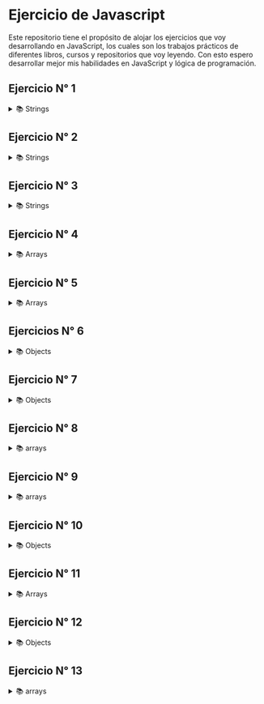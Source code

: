 # Ejercicio de Javascript

Este repositorio tiene el propósito de alojar los ejercicios que voy desarrollando en JavaScript, los cuales son los 
trabajos prácticos de diferentes libros, cursos y repositorios que voy leyendo.
Con esto espero desarrollar mejor mis habilidades en JavaScript y lógica de programación.

## Ejercicio N° 1

<details>
<summary>📚 Strings</summary>

Crear una variable que reciba un string y retorne la misma, pero agregando después de cada carácter su índice correspondiente. 
Es decir, que retorne el mismo string transformado de la siguiente forma.

```
    En el indice 0 posición 1 es igual a la letra C
    En el indice 1 posición 2 es igual a la letra a
    En el indice 2 posición 3 es igual a la letra r
    En el indice 3 posición 4 es igual a la letra l
    En el indice 4 posición 5 es igual a la letra o
    En el indice 5 posición 6 es igual a la letra s
```

</details>

## Ejercicio N° 2

<details>
<summary>📚 Strings</summary>

Escriba una función que reciba dos parámetros del tipo string. La función deberá retornar la cantidad de apariciones 
que tiene el segundo parámetro en el primer parámetro.

```js
console.log(contarOcurrencias("sarasa" "a")); // imprime 3
console.log(contarOcurrencias("sarasa" "z")); // imprime 0
```

</details>

## Ejercicio N° 3

<details>
<summary>📚 Strings</summary>
hacer una función que reciba un string y retorne el mismo string pero agregando después de cada carácter su indice. 
Es decir, que retorne el mismo string de la siguiente forma:

```js
console.log(agregarIndice("kawabonga")); // imprime "k0a1w2a3b4o5n6g7a8"
console.log(agregarIndice("casa")); // imprime "c0a1s2a3"
```

</details>

## Ejercicio N° 4

<details>
<summary>📚  Arrays</summary>

Hacer una función que reciba un array de string y retorne un string igual a la concatenación de todos sus elementos


```js
console.log(concatenar([ 's', 'a', 'r', 'a', 's', 'a' ])) // imprime "sarasa"
console.log(concatenar([ 'h', 'o', 'l', 'a' ])) // imprime "hola"
```

</details>

## Ejercicio N° 5

<details>
<summary>📚 Arrays</summary>

Hacer una función que reciba un array y retorne otro array con la misma cantidad de elementos, pero que cada elemento 
sea el tipo de dato del array original.

```js
console.log(transformarATipos([1, "casa", {}])); // imprime ["number", "string", "object"]
console.log(transformarATipos([function(){}, true])); // imprime ["function", "boolean"]
```
</details>

## Ejercicios N° 6

<details>
<summary>📚 Objects</summary>

Hacer una función que reciba un objeto y retorne un array con todos los valores de sus propiedades como elementos.

```js
console.log(aArrayDeValores({a: 1, b: "z", c: 3})); // imprime [1, "z", 3]
console.log(aArrayDeValores({a: "f", b: true})); // imprime ["f", true]

```

</details>

## Ejercicio N° 7

<details>
<summary>📚 Objects</summary>

Hacer una función que reciba un objeto el cual posee propiedades con valores de string como resultado de la 
concatenación de todos los valores de las propiedades del objeto. 

```js
console.log(concatenarObj({a: "h", b: "o", c: "l", d: "a"})) // imprime "hola"
console.log(concatenarObj({z: "sa", x: "ra", y: "sa"})) // imprime "sarasa"

```

</details>

## Ejercicio N° 8

<details>
<summary>📚 arrays</summary>

Hacer una función que reciba un array de palabras(strings) que retorne un array con la cantidad de vocales de cada palabra.

```js
console.log(contarVocales(["follow", "the", "white", "rabbit"])) // imprime [2, 1, 2, 2]
console.log(contarVocales(["Sigueme", "el", "Blanco", "Conejo"])) // imprime [4, 1, 2, 3]

```
El resultado o salida es el conteo de las vocales por cada string en el array de strings

</details>

## Ejercicio N° 9

<details>
<summary>📚 arrays</summary>

Crear una función que replique el funcionamiento de [Array reverse](https://developer.mozilla.org/en-US/docs/Web/JavaScript/Reference/Global_Objects/Array/reverse), o dicho de otra manera, codificar una función que reciba como parámetro un array, e invierta
el orden de los elementos.

```sh
> let myArray = ["abc", "def", "ghi", "jkl"];
undefined
> reverse(myArray);
true
> console.log(myArray);
['jkl', 'ghi', 'def', 'abc']
undefined
> reverse("esto no es un array");
false
> 
```

Tener en cuenta que si bien al invocar esta función se obtiene un resultado similar que al aplicar .reverse(), 
ademas se pide una funcionalidad adicional:
* retornar **true**: en el caso que el parámetro especificado sea un Array
* retornar **false**: en el caso que el parámetro especificado NO sea un Array.

</details>

## Ejercicio N° 10
<details>
<summary>📚 Objects</summary>

#### Parte 1

<details>

Escribir una función que reciba un objeto como primer parámetro _obj_ y un array _filtros_ de _strings_ como segundo 
parámetro. Dado un objeto particular, la función **filtrarKeys** deberá retornar una lista de las propiedades 
( es decir, una lista de keys) que contenga alguno de los elementos del array _filtros_ en su nombre. Es decir, 
debería comportarse de la siguiente manera:

```sh
filtrarKeys({ "a":1, "b":2, "c":3 }, ["a"])
["a"]
```

</details>

#### Parte 2
<details>

Agregar a la función **filtrarKeys** un tercer parámetro opcional que indique si se desea filtrar por inclusion 
o exclusion. Por defecto, es decir si ningún parámetro es especificado, la función deberá filtrar por inclusion.

```sh
filtrarKeys({ "a":1, "b":2, "c":3 }, ["a", "c"], true)
["b"]
filtrarKeys({ "a":1, "b":2, "c":3 }, ["a", "b", "c"], true)
[]
filtrarKeys({ "a":1, "b":2, "c":3 }, ["c"], true)
["a", "b"]
filtrarKeys({ "a":1, "b":2, "c":3 }, ["c"])
["c"]
```
</details>

##### Recursos

* [Working with objects](https://developer.mozilla.org/en-US/docs/Web/JavaScript/Guide/Working_with_Objects)
* [Object.keys](https://developer.mozilla.org/en-US/docs/Web/JavaScript/Reference/Global_Objects/Object/keys)
* [Objetos y sus keys](https://gist.github.com/a0viedo/57e0ffcc00cb5e5abc23)

</details>

## Ejercicio N° 11

<details>
<summary>📚 Arrays</summary>

Escribir una función _invertirYConcatenarArrays_ que reciba dos arrays, arr1 y arr2. Debe retornar **un único array**
(una  nuevo) con todos los elementos de arr1 y arr2 pero en orden inverso.

```js
invertirYconcatenarArrays(['a', 'b', 'c' ], ['x', 'y', 'z'])
['c', 'b', 'a', 'z', 'y', 'x']
```

Escribir dos versiones, una con **forEach** y la otra con for. **No esta permitido utilizar cualquier otro método
nativo de arrays**(especialmente reverse)

</details>

## Ejercicio N° 12

<details>
<summary>📚 Objects </summary>

Eres contratado por una empresa para desarrollar un algoritmo el cual permita clasificar a sus usuarios. Cada usuario es
representado como un objeto de javascript y sus keys son la propiedad del mismo. Por ejemplo:

```json
{
    nombre: "Homero Simpson",
    email: "homer@fox.com",
    edad: 33,
    direccion: "Siempreviva 123"
}
```
Se requiere escribir una función **filtrarUsuarios** que reciba un array **arr** como primer parámetro y un objeto **filtro**
como segundo parámetro. El array **arr** tendrá la siguiente forma:\

`[usuario1, usuario2, usuario3, ...]`

y el objeto **filtro**:

```json
{
    edad: 33
}
```

La función **filtrarUsuarios** deberá retornar un array (uno nuevo) que contenga a todos los usuarios que coincidan con lo
valores que posee el objeto **filtro**. Por ejemplo:

```js
let users = [
    {
        nombre: "Pedro Perez",
        email: "pp@gmail.com",
        edad: 45,
        direccion: "9 de julio 3555"
    },
    {
        nombre: "Eugenia Rismondo",
        email: "er@gmail.com",
        edad: 19,
        direccion: "9 de julio 3550"
    }
];

let filtro = {
    edad: 45
};

filtrarUsuarios(user, filtro) // retorna el objeto que corresponde al primer usuario, Pedro Perez.

let filtro2 = {
    edad: 55
};

filtrarUsuarios(users, filtro2) // retorna un array vació []

```
</details>

## Ejercicio N° 13

<details>
<summary>📚 arrays</summary>

Escribir una función _imprimerImpares_ que reciba un array e imprima por pantalla todos sus elementos de indice impar.
**Por ejemplo**:

```js
console.log(imprimirImpares(["p1", "i1", "p2", "i2", "p3"])) // imprime "i1", "i2"

```
La función imprimerImpares debe utilizar el método forEach de arrays. Es **mandatorio** leer la [documentación](https://developer.mozilla.org/es/docs/Web/JavaScript/Reference/Global_Objects/Array/forEach) sobre _forEach_ al menos 2 veces.

**Bonus**: Escribir la función _imprimirImpares_ pero en vez de imprimir los elementos impares que los retorne en un array nuevo. 

</details>

